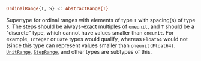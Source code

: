 ```julia
OrdinalRange{T, S} <: AbstractRange{T}
```

Supertype for ordinal ranges with elements of type `T` with spacing(s) of type `S`. The steps should be always-exact multiples of [`oneunit`](@ref), and `T` should be a "discrete" type, which cannot have values smaller than `oneunit`. For example, `Integer` or `Date` types would qualify, whereas `Float64` would not (since this type can represent values smaller than `oneunit(Float64)`. [`UnitRange`](@ref), [`StepRange`](@ref), and other types are subtypes of this.
